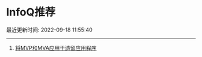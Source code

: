 # InfoQ推荐

最近更新时间: 2022-09-18 11:55:40

--- 
1. [将MVP和MVA应用于遗留应用程序](https://www.infoq.cn/article/6Oq5xWvfSb3l8sGmIGfX) 

